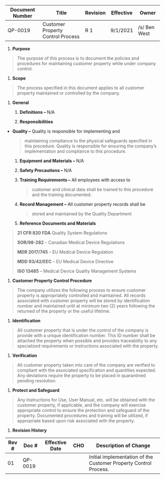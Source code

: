 Document Number|Title|Revision|Effective|Owner
---------------|-------------------------------------|---|----|-----
QP-0019|Customer Property Control Process|R 1|9/1/2021|/s/ Ben West

1.  **Purpose**

> The purpose of this process is to document the policies and procedures
> for maintaining customer property while under company control.

1.  **Scope**

> The process specified in this document applies to all customer
> property maintained or controlled by the company.

1.  **General**

    1.  **Definitions –** N/A

    2.  **Responsibilities**

-   **Quality –** Quality is responsible for implementing and
    > maintaining compliance to the physical safeguards specified in
    > this procedure. Quality is responsible for ensuring the company’s
    > implementation and compliance to this procedure.

    1.  **Equipment and Materials –** N/A

    2.  **Safety Precautions –** N/A

    3.  **Training Requirements –** All employees with access to
        > customer and clinical data shall be trained to this procedure
        > and the training documented.

    4.  **Record Management –** All customer property records shall be
        > stored and maintained by the Quality Department

    5.  **Reference Documents and Materials**

> **21 CFR 820 FDA** Quality System Regulations
>
> **SOR/98-282** – Canadian Medical Device Regulations
>
> **MDR 2017/745** – EU Medical Device Regulation
>
> **MDD 93/42/EEC** – EU Medical Device Directive
>
> **ISO 13485** – Medical Device Quality Management Systems

1.  **Customer Property Control Procedure**

> The company utilizes the following process to ensure customer property
> is appropriately controlled and maintained. All records associated
> with customer property will be stored by identification number and
> maintained until at minimum two (2) years following the returned of
> the property or the useful lifetime.

1.  **Identification**

> All customer property that is under the control of the company is
> provide with a unique identification number. This ID number shall be
> attached the property when possible and provides traceability to any
> specialized requirements or instructions associated with the property.

1.  **Verification**

> All customer property taken into care of the company are verified to
> compliant with the associated specification and quantities expected.
> Any deviations require the property to be placed in quarantined
> pending resolution.

1.  **Protect and Safeguard**

> Any Instructions for Use, User Manual, etc. will be obtained with the
> customer property, if applicable, and the company will exercise
> appropriate control to ensure the protection and safeguard of the
> property. Documented procedures and training will be utilized, if
> appropriate based upon risk associated with the property.

1.  **Revision History**

| **Rev \#** | **Doc \#** | **Effective Date** | **CHO** | **Description of Change**                                        |
|------------|------------|--------------------|---------|------------------------------------------------------------------|
| 01         | QP-0019    |                    |         | Initial implementation of the Customer Property Control Process. |
